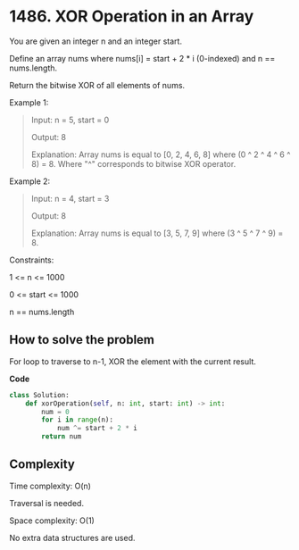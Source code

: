 # 1486. XOR Operation in an Array

You are given an integer n and an integer start.

Define an array nums where nums[i] = start + 2 * i (0-indexed) and n == nums.length.

Return the bitwise XOR of all elements of nums.

Example 1:
> Input: n = 5, start = 0
>
> Output: 8
>
> Explanation: Array nums is equal to [0, 2, 4, 6, 8] where (0 ^ 2 ^ 4 ^ 6 ^ 8) = 8.
> Where "^" corresponds to bitwise XOR operator.

Example 2:
> Input: n = 4, start = 3
>
> Output: 8
>
> Explanation: Array nums is equal to [3, 5, 7, 9] where (3 ^ 5 ^ 7 ^ 9) = 8.

Constraints:

1 <= n <= 1000

0 <= start <= 1000

n == nums.length

## How to solve the problem

For loop to traverse to n-1, XOR the element with the current result.

**Code**

```Python
class Solution:
    def xorOperation(self, n: int, start: int) -> int:
        num = 0
        for i in range(n):
            num ^= start + 2 * i
        return num
```


## Complexity

Time complexity: O(n)

Traversal is needed.

Space complexity: O(1)

No extra data structures are used.